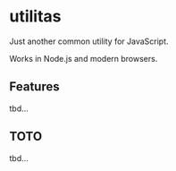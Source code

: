 # utilitas

Just another common utility for JavaScript.

Works in Node.js and modern browsers.

## Features

tbd...
## TOTO

tbd...
